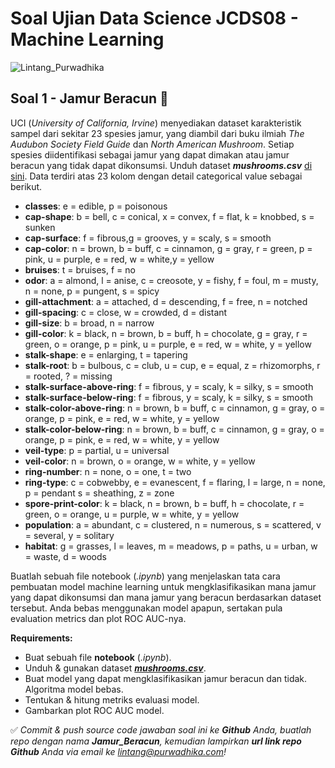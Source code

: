 # Soal Ujian Data Science JCDS08 - Machine Learning

![Lintang_Purwadhika](https://static.wixstatic.com/media/2e6af2_f69a4271c3534ae1869a7ed63e278b2b~mv2.png/v1/fill/w_246,h_39,al_c,usm_0.66_1.00_0.01/2e6af2_f69a4271c3534ae1869a7ed63e278b2b~mv2.png)

## **Soal 1 - Jamur Beracun 🍄**

UCI (_University of California, Irvine_) menyediakan dataset karakteristik sampel dari sekitar 23 spesies jamur, yang diambil dari buku ilmiah _The Audubon Society Field Guide_ dan _North American Mushroom_. Setiap spesies diidentifikasi sebagai jamur yang dapat dimakan atau jamur beracun yang tidak dapat dikonsumsi. Unduh dataset __*mushrooms.csv*__ [di sini](./datasets/mushrooms.csv). Data terdiri atas 23 kolom dengan detail categorical value sebagai berikut.
- __classes__: e = edible, p = poisonous
- __cap-shape__: b = bell, c = conical, x = convex, f = flat, k = knobbed, s = sunken
- __cap-surface__: f = fibrous,g = grooves, y = scaly, s = smooth
- __cap-color__: n = brown, b = buff, c = cinnamon, g = gray, r = green, p = pink, u = purple, e = red, w = white,y = yellow
- __bruises__: t = bruises, f = no
- __odor__: a = almond, l = anise, c = creosote, y = fishy, f = foul, m = musty, n = none, p = pungent, s = spicy
- __gill-attachment__: a = attached, d = descending, f = free, n = notched
- __gill-spacing__: c = close, w = crowded, d = distant
- __gill-size__: b = broad, n = narrow
- __gill-color__: k = black, n = brown, b = buff, h = chocolate, g = gray, r = green, o = orange, p = pink, u = purple, e = red, w = white, y = yellow
- __stalk-shape__:  e = enlarging, t = tapering
- __stalk-root__: b = bulbous, c = club, u = cup, e = equal, z = rhizomorphs, r = rooted, ? = missing
- __stalk-surface-above-ring__: f = fibrous, y = scaly, k = silky, s = smooth
- __stalk-surface-below-ring__: f = fibrous, y = scaly, k = silky, s = smooth
- __stalk-color-above-ring__: n = brown, b = buff, c = cinnamon, g = gray, o = orange, p = pink, e = red, w = white, y = yellow
- __stalk-color-below-ring__: n = brown, b = buff, c = cinnamon, g = gray, o = orange, p = pink, e = red, w = white, y = yellow
- __veil-type__: p = partial, u = universal
- __veil-color__: n = brown, o = orange, w = white, y = yellow
- __ring-number__: n = none, o = one, t = two
- __ring-type__: c = cobwebby, e = evanescent, f = flaring, l = large, n = none, p = pendant s = sheathing, z = zone
- __spore-print-color__: k = black, n = brown, b = buff, h = chocolate, r = green, o = orange, u = purple, w = white, y = yellow
- __population__: a = abundant, c = clustered, n = numerous, s = scattered, v = several, y = solitary
- __habitat__: g = grasses, l = leaves, m = meadows, p = paths, u = urban, w = waste, d = woods

Buatlah sebuah file notebook (_.ipynb_) yang menjelaskan tata cara pembuatan model machine learning untuk mengklasifikasikan mana jamur yang dapat dikonsumsi dan mana jamur yang beracun berdasarkan dataset tersebut. Anda bebas menggunakan model apapun, sertakan pula evaluation metrics dan plot ROC AUC-nya.

__Requirements:__

- Buat sebuah file __notebook__ (_.ipynb_).
- Unduh & gunakan dataset [__*mushrooms.csv*__](./datasets/mushrooms.csv).
- Buat model yang dapat mengklasifikasikan jamur beracun dan tidak. Algoritma model bebas.
- Tentukan & hitung metriks evaluasi model.
- Gambarkan plot ROC AUC model.

✅ _Commit & push source code jawaban soal ini ke __Github__ Anda, buatlah repo dengan nama __Jamur_Beracun__, kemudian lampirkan __url link repo Github__ Anda via email ke lintang@purwadhika.com!_

